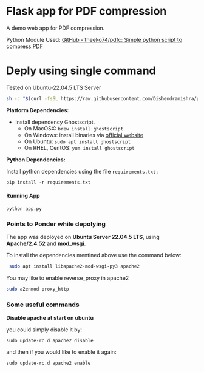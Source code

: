 # Flask app for PDF compression

A demo web app for PDF compression.

Python Module Used: [GitHub - theeko74/pdfc: Simple python script to compress PDF](https://github.com/theeko74/pdfc)

# Deply using single command

Tested on Ubuntu-22.04.5 LTS Server

```bash
sh -c "$(curl -fsSL https://raw.githubusercontent.com/Dishendramishra/pdf_compressor/refs/heads/main/deploy_app.sh)"
```

**Platform Dependencies:**

- Install dependency Ghostscript. 
  - On MacOSX: `brew install ghostscript` 
  - On Windows: install binaries via [official website]([https://www.ghostscript.com/](https://www.ghostscript.com/))
  - On Ubuntu:  `sudo apt install ghostscript`
  - On RHEL, CentOS: `yum install ghostscript`

**Python Dependencies:**

Install python dependencies using the file `requirements.txt` :

`pip install -r requirements.txt`

#### Running App

`python app.py`

### Points to Ponder while depolying

The app was deployed on **Ubuntu  Server 22.04.5 LTS**, using **Apache/2.4.52** and **mod_wsgi**. 

To install the dependencies mentined above use the command below:

```bash
 sudo apt install libapache2-mod-wsgi-py3 apache2
```

You may like to enable reverse_proxy in apache2

```bash
sudo a2enmod proxy_http
```

### Some useful commands

**Disable apache at start on ubuntu**

you could simply disable it by:

```
sudo update-rc.d apache2 disable
```

and then if you would like to enable it again:

```
sudo update-rc.d apache2 enable
```
